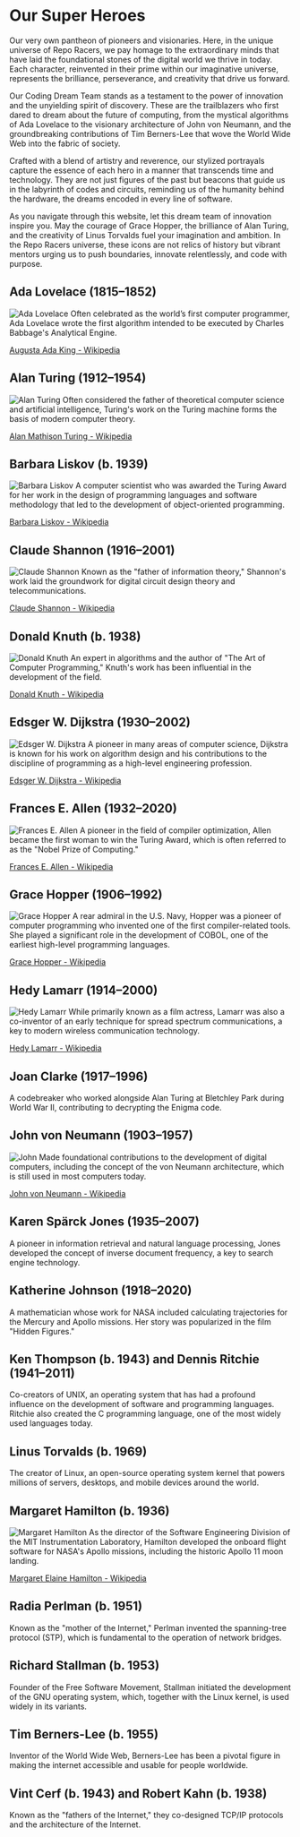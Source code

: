 # Our Super Heroes

Our very own pantheon of pioneers and visionaries. Here, in the unique universe of Repo Racers, we pay homage to the extraordinary minds that have laid the foundational stones of the digital world we thrive in today. Each character, reinvented in their prime within our imaginative universe, represents the brilliance, perseverance, and creativity that drive us forward.

Our Coding Dream Team stands as a testament to the power of innovation and the unyielding spirit of discovery. These are the trailblazers who first dared to dream about the future of computing, from the mystical algorithms of Ada Lovelace to the visionary architecture of John von Neumann, and the groundbreaking contributions of Tim Berners-Lee that wove the World Wide Web into the fabric of society.

Crafted with a blend of artistry and reverence, our stylized portrayals capture the essence of each hero in a manner that transcends time and technology. They are not just figures of the past but beacons that guide us in the labyrinth of codes and circuits, reminding us of the humanity behind the hardware, the dreams encoded in every line of software.

As you navigate through this website, let this dream team of innovation inspire you. May the courage of Grace Hopper, the brilliance of Alan Turing, and the creativity of Linus Torvalds fuel your imagination and ambition. In the Repo Racers universe, these icons are not relics of history but vibrant mentors urging us to push boundaries, innovate relentlessly, and code with purpose.

## Ada Lovelace (1815–1852)

![Ada Lovelace](../assets/images/ada_lovelace.webp)
Often celebrated as the world’s first computer programmer, Ada Lovelace wrote the first algorithm intended to be executed by Charles Babbage's Analytical Engine.

<a href="https://en.wikipedia.org/wiki/Ada_Lovelace" target="_blank">Augusta Ada King - Wikipedia</a>

## Alan Turing (1912–1954)

![Alan Turing](../assets/images/alan_turing.webp)
Often considered the father of theoretical computer science and artificial intelligence, Turing's work on the Turing machine forms the basis of modern computer theory.

<a href="https://en.wikipedia.org/wiki/Alan_Turing" target="_blank">Alan Mathison Turing - Wikipedia</a>

## Barbara Liskov (b. 1939)

![Barbara Liskov](../assets/images/barbara_liskov.webp)
A computer scientist who was awarded the Turing Award for her work in the design of programming languages and software methodology that led to the development of object-oriented programming.

<a href="https://en.wikipedia.org/wiki/Barbara_Liskov" target="_blank">Barbara Liskov - Wikipedia</a>

## Claude Shannon (1916–2001)

![Claude Shannon](../assets/images/claude_shannon.webp)
Known as the "father of information theory," Shannon's work laid the groundwork for digital circuit design theory and telecommunications.

<a href="https://en.wikipedia.org/wiki/Claude_Shannon" target="_blank">Claude Shannon - Wikipedia</a>

## Donald Knuth (b. 1938)

![Donald Knuth](../assets/images/donald_knuth.webp)
An expert in algorithms and the author of "The Art of Computer Programming," Knuth's work has been influential in the development of the field.

<a href="https://en.wikipedia.org/wiki/Donald_Knuth" target="_blank">Donald Knuth - Wikipedia</a>

## Edsger W. Dijkstra (1930–2002)

![Edsger W. Dijkstra](../assets/images/edsger_w_dijkstra.webp)
A pioneer in many areas of computer science, Dijkstra is known for his work on algorithm design and his contributions to the discipline of programming as a high-level engineering profession.

<a href="https://en.wikipedia.org/wiki/Edsger_W._Dijkstra" target="_blank">Edsger W. Dijkstra  - Wikipedia</a>

## Frances E. Allen (1932–2020)

![Frances E. Allen](../assets/images/_frances_e_allen.webp)
A pioneer in the field of compiler optimization, Allen became the first woman to win the Turing Award, which is often referred to as the "Nobel Prize of Computing."

<a href="https://en.wikipedia.org/wiki/Frances_Allen" target="_blank">Frances E. Allen - Wikipedia</a>

## Grace Hopper (1906–1992)

![Grace Hopper](../assets/images/grace_hopper.webp)
A rear admiral in the U.S. Navy, Hopper was a pioneer of computer programming who invented one of the first compiler-related tools. She played a significant role in the development of COBOL, one of the earliest high-level programming languages.

<a href="https://en.wikipedia.org/wiki/Grace_Hopper" target="_blank">Grace Hopper - Wikipedia</a>

## Hedy Lamarr (1914–2000)

![Hedy Lamarr](../assets/images/hedy_lamarr.webp)
While primarily known as a film actress, Lamarr was also a co-inventor of an early technique for spread spectrum communications, a key to modern wireless communication technology.

<a href="https://en.wikipedia.org/wiki/Hedy_Lamarr" target="_blank">Hedy Lamarr - Wikipedia</a>

## Joan Clarke (1917–1996)

A codebreaker who worked alongside Alan Turing at Bletchley Park during World War II, contributing to decrypting the Enigma code.

## John von Neumann (1903–1957)

![John ](../assets/images/john_von_neumann.webp)
Made foundational contributions to the development of digital computers, including the concept of the von Neumann architecture, which is still used in most computers today.

<a href="https://en.wikipedia.org/wiki/John_von_Neumann" target="_blank">John von Neumann - Wikipedia</a>

## Karen Spärck Jones (1935–2007)

A pioneer in information retrieval and natural language processing, Jones developed the concept of inverse document frequency, a key to search engine technology.

## Katherine Johnson (1918–2020)

A mathematician whose work for NASA included calculating trajectories for the Mercury and Apollo missions. Her story was popularized in the film "Hidden Figures."

## Ken Thompson (b. 1943) and Dennis Ritchie (1941–2011)

Co-creators of UNIX, an operating system that has had a profound influence on the development of software and programming languages. Ritchie also created the C programming language, one of the most widely used languages today.

## Linus Torvalds (b. 1969)

The creator of Linux, an open-source operating system kernel that powers millions of servers, desktops, and mobile devices around the world.

## Margaret Hamilton (b. 1936)

![Margaret Hamilton](../assets/images/margaret_hamilton.webp)
As the director of the Software Engineering Division of the MIT Instrumentation Laboratory, Hamilton developed the onboard flight software for NASA's Apollo missions, including the historic Apollo 11 moon landing.

<a href="https://en.wikipedia.org/wiki/Margaret_Hamilton_(software_engineer)" target="_blank">Margaret Elaine Hamilton - Wikipedia</a>

## Radia Perlman (b. 1951)

Known as the "mother of the Internet," Perlman invented the spanning-tree protocol (STP), which is fundamental to the operation of network bridges.

## Richard Stallman (b. 1953)

Founder of the Free Software Movement, Stallman initiated the development of the GNU operating system, which, together with the Linux kernel, is used widely in its variants.

## Tim Berners-Lee (b. 1955)

Inventor of the World Wide Web, Berners-Lee has been a pivotal figure in making the internet accessible and usable for people worldwide.

## Vint Cerf (b. 1943) and Robert Kahn (b. 1938)

Known as the "fathers of the Internet," they co-designed TCP/IP protocols and the architecture of the Internet.
